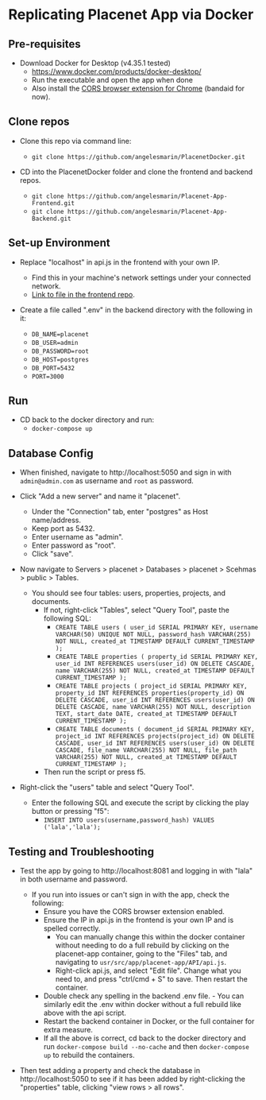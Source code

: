 # Replicating Placenet App via Docker

## Pre-requisites

- Download Docker for Desktop (v4.35.1 tested)
    - https://www.docker.com/products/docker-desktop/ 
    - Run the executable and open the app when done
    - Also install the [CORS browser extension for Chrome](https://chromewebstore.google.com/detail/cross-domain-cors/mjhpgnbimicffchbodmgfnemoghjakai) (bandaid for now).
 
## Clone repos

- Clone this repo via command line:
    - `git clone https://github.com/angelesmarin/PlacenetDocker.git`

- CD into the PlacenetDocker folder and clone the frontend and backend repos.
    - `git clone https://github.com/angelesmarin/Placenet-App-Frontend.git`
    - `git clone https://github.com/angelesmarin/Placenet-App-Backend.git`

## Set-up Environment

- Replace "localhost" in api.js in the frontend with your own IP.
    - Find this in your machine's network settings under your connected network.
    - [Link to file in the frontend repo]([Placenet-App-Frontend\API\api.js](https://github.com/angelesmarin/Placenet-App-Frontend/blob/development/API/api.js)).

- Create a file called ".env" in the backend directory with the following in it:
    - `DB_NAME=placenet`
    - `DB_USER=admin`
    - `DB_PASSWORD=root`
    - `DB_HOST=postgres`
    - `DB_PORT=5432`
    - `PORT=3000`

## Run 

- CD back to the docker directory and run:
    - `docker-compose up`

## Database Config

- When finished, navigate to http://localhost:5050 and sign in with `admin@admin.com` as username and `root` as password.

- Click "Add a new server" and name it "placenet".
    - Under the "Connection" tab, enter "postgres" as Host name/address.
    - Keep port as 5432.
    - Enter username as "admin".
    - Enter password as "root".
    - Click "save".

- Now navigate to Servers > placenet > Databases > placenet > Scehmas > public > Tables.
    - You should see four tables: users, properties, projects, and documents.
        - If not, right-click "Tables", select "Query Tool", paste the following SQL:
            - `CREATE TABLE users ( user_id SERIAL PRIMARY KEY, username VARCHAR(50) UNIQUE NOT NULL, password_hash VARCHAR(255) NOT NULL, created_at TIMESTAMP DEFAULT CURRENT_TIMESTAMP );`
            - `CREATE TABLE properties ( property_id SERIAL PRIMARY KEY, user_id INT REFERENCES users(user_id) ON DELETE CASCADE, name VARCHAR(255) NOT NULL, created_at TIMESTAMP DEFAULT CURRENT_TIMESTAMP );`
            - `CREATE TABLE projects ( project_id SERIAL PRIMARY KEY, property_id INT REFERENCES properties(property_id) ON DELETE CASCADE, user_id INT REFERENCES users(user_id) ON DELETE CASCADE, name VARCHAR(255) NOT NULL, description TEXT, start_date DATE, created_at TIMESTAMP DEFAULT CURRENT_TIMESTAMP );`
            - `CREATE TABLE documents ( document_id SERIAL PRIMARY KEY, project_id INT REFERENCES projects(project_id) ON DELETE CASCADE, user_id INT REFERENCES users(user_id) ON DELETE CASCADE, file_name VARCHAR(255) NOT NULL, file_path VARCHAR(255) NOT NULL, created_at TIMESTAMP DEFAULT CURRENT_TIMESTAMP );`
        - Then run the script or press f5.

- Right-click the "users" table and select "Query Tool".
    - Enter the following SQL and execute the script by clicking the play button or pressing "f5":
        - `INSERT INTO users(username,password_hash) VALUES ('lala','lala');`

## Testing and Troubleshooting

- Test the app by going to http://localhost:8081 and logging in with "lala" in both username and password.
    - If you run into issues or can't sign in with the app, check the following:
        - Ensure you have the CORS browser extension enabled.
        - Ensure the IP in api.js in the frontend is your own IP and is spelled correctly.
             - You can manually change this within the docker container without needing to do a full rebuild by clicking on the placenet-app container, going to the "Files" tab, and navigating to `usr/src/app/placenet-app/API/api.js`.
             - Right-click api.js, and select "Edit file". Change what you need to, and press "ctrl/cmd + S" to save. Then restart the container.
        - Double check any spelling in the backend .env file.
              - You can similarly edit the .env within docker without a full rebuild like above with the api script.
        - Restart the backend container in Docker, or the full container for extra measure.
        - If all the above is correct, cd back to the docker directory and run `docker-compose build --no-cache` and then `docker-compose up` to rebuild the containers.

- Then test adding a property and check the database in http://localhost:5050 to see if it has been added by right-clicking the "properties" table, clicking "view rows > all rows".
